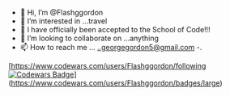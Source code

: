 - 👋 Hi, I’m @Flashggordon
- 👀 I’m interested in ...travel
- 🌱 I have officially been accepted to the School of Code!!! 
- 💞️ I’m looking to collaborate on ...anything
- 📫 How to reach me ... ..georgegordon5@gmail.com
-.

[https://www.codewars.com/users/Flashggordon/following
[![Codewars Badge](https://www.codewars.com/users/Flashgordon/badges/large)](https://www.codewars.com/users/Flashgordon)](https://www.codewars.com/users/Flashggordon/badges/large)
<!---
Flashggordon/Flashggordon is a ✨ special ✨ repository because its `README.md` (this file) appears on your GitHub profile.
You can click the Preview link to take a look at your changes.
--->
